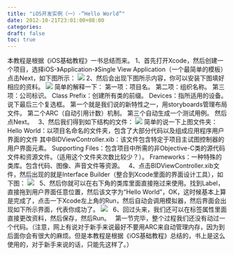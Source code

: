```yaml
---
title: "iOS开发实例（一）-“Hello World”"
date: 2012-10-21T23:01:00+08:00
categories: 
draft: false
toc: true
---
```


本教程是根据《iOS基础教程》一书总结而来。 1、首先打开Xcode，然后创建一个项目，选择iOS-》Application-》Single View Application（一个最简单的模板） 点击Next，如下图所示： ![](http://m3.img.libdd.com/farm5/2012/1021/21/B52ABEDA9EFB595926EEA2C69A2FFB8117E8A226476BB_728_491.JPEG) 2、然后会出现下图所示内容，你可以安装下图填好相应的资料。 ![](http://m1.img.libdd.com/farm5/2012/1021/21/F94AFF71CA5151176827687BFE2D87E2E2381CE00FDD3_728_491.PNG) 简单的解释一下： 第一项：项目名。 第二项：组织名称。 第三项：公司标识。 Class Prefix：创建所有类的前缀。 Devices：指所适用的设备。 说下最后三个复选框。 第一个就是我们说的新特性之一，用storyboards管理布局文件。 第二个ARC（自动引用计数）机制。 第三个自动生成一个测试用例。 然后点Next。   3、然后我们得到如下结构的文件： ![](http://m3.img.libdd.com/farm4/2012/1021/22/7EAAA7A485B1917F38572648AED62CF7D7D2587207020_384_339.JPEG) 简单的说一下上图文件夹： Hello World：以项目名命名的文件夹，包含了大部分代码以及组成应用程序用户界面的文件 其中BIDViewController.xib：该文件包含特定于项目主试图控制器的用户界面元素。 Supporting Files：包含项目中所需的非Objective-C类的源代码文件和资源文件。（适用这个文件夹次数比较少？）。 Frameworks：一种特殊的类库。包含代码、图像、声音文件等资源。   4、点击BIDViewController.xib文件，然后出现的就是Interface Builder（整合到Xcode里面的界面设计工具），如下图： ![](http://m2.img.libdd.com/farm5/2012/1021/22/BFD4AC2F7FEB7F3CBF008E8438EC309BEC1658C8337B7_800_500.jpg)   5、然后你就可以在右下角的类库里面直接拖过来使用。找到Label，直接拖到用户界面任意位置，然后该文字为“Hello World”，OK，这时候基本上算是完成了，点击一下Xcode左上角的Run，然后自动会调用模拟器，然后界面会出现如下所示界面，代表你成功了。 ![](http://m2.img.libdd.com/farm4/2012/1021/22/63FED48E278A6DA9522D044617BA3651B8C4AA4240180_368_716.PNG)   6、回过头来，我们还可以在标签属性里面直接更改资料，然后保存，然后Run。   第一节完毕，整个过程我们还没有动过一个代码。（注意，网上有说对于新手来说最好不要用ARC来自动管理内存，因为到后面你会有很大的麻烦。但是本教程是根据《iOS基础教程》总结的，书上是这么使用的，对于新手来说的话，只能先这样了。）